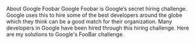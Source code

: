 About Google Foobar
Google Foobar is Google’s secret hiring challenge. Google uses this to hire some of the best developers around the globe which they think can be a good match for their organization. Many developers in Google have been hired through this hiring challenge. Here are my solutions to Google's FooBar challenge.
